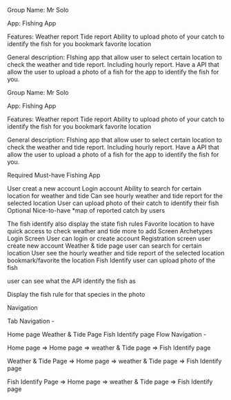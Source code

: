 Group Name: Mr Solo

App: Fishing App

Features:
Weather report
Tide report
Ability to upload photo of your catch to identify the fish for you
bookmark favorite location

General description:
FIshing app that allow user to select certain location to check the weather and tide report. Including hourly report.  Have a API that allow the user to upload a photo of a fish for the app to identify the fish for you. 


Group Name: Mr Solo

App: Fishing App

Features:
Weather report
Tide report
Ability to upload photo of your catch to identify the fish for you
bookmark favorite location

General description:
FIshing app that allow user to select certain location to check the weather and tide report. Including hourly report. Have a API that allow the user to upload a photo of a fish for the app to identify the fish for you.

Required Must-have Fishing App

User creat a new account
Login account
Ability to search for certain location for weather and tide
Can see hourly weather and tide report for the selected location
User can upload photo of their catch to identify their fish
Optional Nice-to-have
*map of reported catch by users

The fish identify also display the state fish rules
Favorite location to have quick access to check weather and tide
more to add
Screen Archetypes
Login Screen
User can login or create account
Registration screen
user create new account
Weather & tide page
user can search for certain location
User see the hourly weather and tide report of the selected location
bookmark/favorite the location
Fish Identify
user can upload photo of the fish

user can see what the API identify the fish as

Display the fish rule for that species in the photo

Navigation

Tab Navigation -

Home page
Weather & Tide Page
Fish Identify page
Flow Navigation -

Home page
=> Home page
=> weather & Tide page
=> Fish Identify page

Weather & Tide Page
=> Home page
=> weather & Tide page
=> Fish Identify page

Fish Identify Page
=> Home page
=> weather & Tide page
=> Fish Identify page
